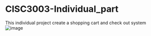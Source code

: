 # CISC3003-Individual_part
This individual project create a shopping cart and check out system
![image](https://github.com/dc22611/CISC3003-Individual_part/assets/157681308/6bab4089-10e9-4712-b425-6c2ff807ab6a)

